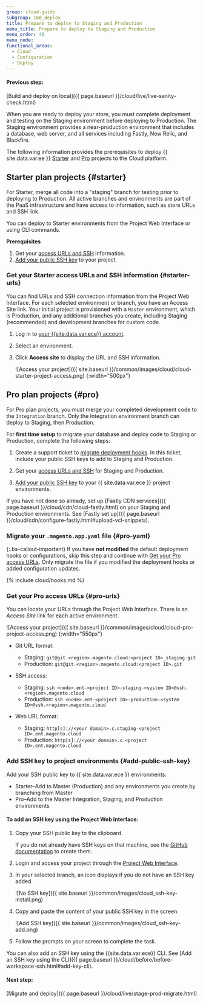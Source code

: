 ```yaml
---
group: cloud-guide
subgroup: 160_deploy
title: Prepare to deploy to Staging and Production
menu_title: Prepare to deploy to Staging and Production
menu_order: 40
menu_node:
functional_areas:
  - Cloud
  - Configuration
  - Deploy
---
```


#### Previous step:

[Build and deploy on local]({{ page.baseurl }}/cloud/live/live-sanity-check.html)

When you are ready to deploy your store, you must complete deployment and testing on the Staging environment before deploying to Production. The Staging environment provides a near-production environment that includes a database, web server, and all services including Fastly, New Relic, and Blackfire.

The following information provides the prerequisites to deploy {{ site.data.var.ee }} [Starter](#starter) and [Pro](#pro) projects to the Cloud platform.

## Starter plan projects {#starter}

For Starter, merge all code into a "staging" branch for testing prior to deploying to Production. All active branches and environments are part of the PaaS infrastructure and have access to information, such as store URLs and SSH link.

You can deploy to Starter environments from the Project Web Interface or using CLI commands.

**Prerequisites**

1. Get your [access URLs and SSH](#starter-urls) information.
1. [Add your public SSH key](#add-public-ssh-key) to your project.

### Get your Starter access URLs and SSH information {#starter-urls}

You can find URLs and SSH connection information from the Project Web Interface. For each selected environment or branch, you have an Access Site link. Your initial project is provisioned with a `Master` environment, which is Production, and any additional branches you create, including Staging (recommended) and development branches for custom code.

1. Log in to [your {{site.data.var.ece}} account](https://accounts.magento.cloud).

1. Select an environment.

1. Click **Access site** to display the URL and SSH information.

   ![Access your project]({{ site.baseurl }}/common/images/cloud/cloud-starter-project-access.png)
   {:width="500px"}

## Pro plan projects {#pro}

For Pro plan projects, you must merge your completed development code to the `Integration` branch. Only the Integration environment branch can deploy to Staging, then Production.

For **first time setup** to migrate your database and deploy code to Staging or Production, complete the following steps:

1. Create a support ticket to [migrate deployment hooks](#pro-yaml). In this ticket, include your public SSH keys to add to Staging and Production.

1. Get your [access URLs and SSH](#pro-urls) for Staging and Production.

1. [Add your public SSH key](#add-public-ssh-key) to your {{ site.data.var.ece }} project environments.

If you have not done so already, set up [Fastly CDN services]({{ page.baseurl }}/cloud/cdn/cloud-fastly.html) on your Staging and Production environments. See [Fastly set up]({{ page.baseurl }}/cloud/cdn/configure-fastly.html#upload-vcl-snippets).

### Migrate your `.magento.app.yaml` file {#pro-yaml}

{:.bs-callout-important}
If you have **not modified** the default deployment hooks or configurations, skip this step and continue with [Get your Pro access URLs](#pro-urls). Only migrate the file if you modified the deployment hooks or added configuration updates.

{% include cloud/hooks.md %}

### Get your Pro access URLs  {#pro-urls}

You can locate your URLs through the Project Web Interface. There is an _Access Site_ link for each active environment.

![Access your project]({{ site.baseurl }}/common/images/cloud/cloud-pro-project-access.png)
 {:width="550px"}

-  Git URL format:

   -  Staging: `git@git.<region>.magento.cloud:<project ID>_staging.git`
   -  Production: `git@git.<region>.magento.cloud:<project ID>.git`

-  SSH access:

   - Staging: `ssh <node>.ent-<project ID>-staging-<system ID>@ssh.<region>.magento.cloud`
   - Production: `ssh <node>.ent-<project ID>-production-<system ID>@ssh.<region>.magento.cloud`

-  Web URL format:

   -  Staging: `http[s]://<your domain>.c.staging-<project ID>.ent.magento.cloud`
   -  Production: `http[s]://<your domain>.c.<project ID>.ent.magento.cloud`

### Add SSH key to project environments {#add-public-ssh-key}

Add your SSH public key to {{ site.data.var.ece }} environments:

- Starter–Add to Master (Production) and any environments you create by branching from Master
- Pro–Add to the Master Integration, Staging, and Production environments

#### To add an SSH key using the Project Web Interface:

1. Copy your SSH public key to the clipboard.

   If you do not already have SSH keys on that machine, see the [GitHub documentation](https://help.github.com/articles/generating-an-ssh-key) to create them.

1. Login and access your project through the [Project Web Interface](https://accounts.magento.cloud).

1. In your selected branch, an icon displays if you do not have an SSH key added.

   ![No SSH key]({{ site.baseurl }}/common/images/cloud_ssh-key-install.png)

1. Copy and paste the content of your public SSH key in the screen.

   ![Add SSH key]({{ site.baseurl }}/common/images/cloud_ssh-key-add.png)

1. Follow the prompts on your screen to complete the task.

You can also add an SSH key using the {{site.data.var.ece}} CLI. See [Add an SSH key using the CLI]({{ page.baseurl }}/cloud/before/before-workspace-ssh.html#add-key-cli).

#### Next step:

[Migrate and deploy]({{ page.baseurl }}/cloud/live/stage-prod-migrate.html)
